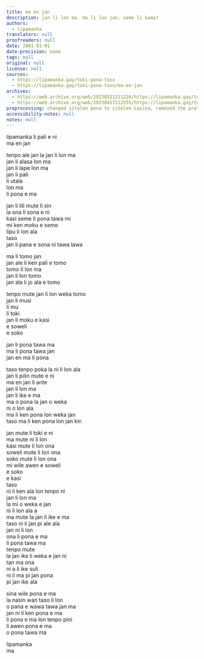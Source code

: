 ```yaml
---
title: ma en jan
description: jan li lon ma. ma li lon jan. seme li kama?
authors:
  - lipamanka
translators: null
proofreaders: null
date: 2001-01-01
date-precision: none
tags: null
original: null
license: null
sources:
  - https://lipamanka.gay/toki-pona-taso
  - https://lipamanka.gay/toki-pona-taso/ma-en-jan
archives:
  - https://web.archive.org/web/20230521211226/https://lipamanka.gay/toki-pona-taso
  - https://web.archive.org/web/20230417212555/https://lipamanka.gay/toki-pona-taso/ma-en-jan
preprocessing: changed sitelen pona to sitelen Lasina, removed the pretty whitespace
accessibility-notes: null
notes: null
---
```


lipamanka li pali e ni  
ma en jan

tenpo ale jan la jan li lon ma  
jan li alasa lon ma  
jan li lape lon ma  
jan li pali  
li utala  
lon ma  
li pona e ma

jan li lili mute li sin  
la ona li sona e ni  
kasi seme li pona tawa mi  
mi ken moku e seme  
lipu li lon ala  
taso  
jan li pana e sona ni tawa lawa

ma li tomo jan  
jan ale li ken pali e tomo  
tomo li lon ma  
jan li lon tomo  
jan ala li jo ala e tomo

tenpo mute jan li lon weka tomo  
jan li musi  
li mu  
li toki  
jan li moku e kasi  
e soweli  
e soko

jan li pona tawa ma  
ma li pona tawa jan  
jan en ma li pona

taso tenpo poka la ni li lon ala  
jan li pilin mute e ni  
ma en jan li ante  
jan li lon ma  
jan li ike e ma  
ma o pona la jan o weka  
ni o lon ala  
ma li ken pona lon weka jan  
taso ma li ken pona lon jan kin

jan mute li toki e ni  
ma mute ni li lon  
kasi mute li lon ona  
soweli mute li lon ona  
soko mute li lon ona  
mi wile awen e soweli  
e soko  
e kasi  
taso  
ni li ken ala lon tenpo ni  
jan li lon ma  
la mi o weka e jan  
ni li lon ala a  
ma mute la jan li ike e ma  
taso ni li jan pi ale ala  
jan ni li lon  
ona li pona e ma  
li pona tawa ma  
tenpo mute  
la jan ike li weka e jan ni  
tan ma ona  
ni a li ike suli  
ni li ma pi jan pona  
pi jan ike ala

sina wile pona e ma  
la nasin wan taso li lon  
o pana e wawa tawa jan ma  
jan ni li ken pona e ma  
li pona e ma lon tenpo pini  
li awen pona e ma  
o pona tawa ma

lipamanka  
ma
